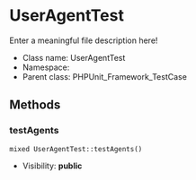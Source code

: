 UserAgentTest
===============

Enter a meaningful file description here!




* Class name: UserAgentTest
* Namespace: 
* Parent class: PHPUnit_Framework_TestCase







Methods
-------


### testAgents

    mixed UserAgentTest::testAgents()





* Visibility: **public**



